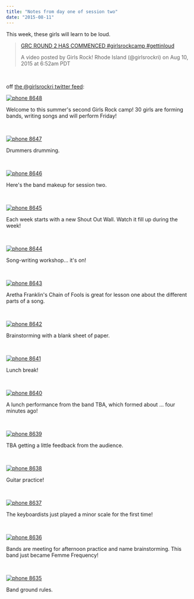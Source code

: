 ```yaml
---
title: "Notes from day one of session two"
date: "2015-08-11"
---
```


This week, these girls will learn to be loud.

> [GRC ROUND 2 HAS COMMENCED #girlsrockcamp #gettinloud](https://instagram.com/p/6NIeiQivf9/)
> 
> A video posted by Girls Rock! Rhode Island (@girlsrockri) on Aug 10, 2015 at 6:52am PDT

<script src="//platform.instagram.com/en_US/embeds.js" async defer="defer"></script>

 

off [the @girlsrockri twitter feed](http://twitter.com/girlsrockri):

[![phone 8648](http://girlsrockri.org/wp-content/uploads/2015/08/phone-86481.jpg)](http://girlsrockri.org/wp-content/uploads/2015/08/phone-86481.jpg)

Welcome to this summer's second Girls Rock camp! 30 girls are forming bands, writing songs and will perform Friday!

 

[![phone 8647](http://girlsrockri.org/wp-content/uploads/2015/08/phone-86471.jpg)](http://girlsrockri.org/wp-content/uploads/2015/08/phone-86471.jpg)

Drummers drumming.

 

[![phone 8646](http://girlsrockri.org/wp-content/uploads/2015/08/phone-86461.jpg)](http://girlsrockri.org/wp-content/uploads/2015/08/phone-86461.jpg)

Here's the band makeup for session two.

 

[![phone 8645](http://girlsrockri.org/wp-content/uploads/2015/08/phone-86451.jpg)](http://girlsrockri.org/wp-content/uploads/2015/08/phone-86451.jpg)

Each week starts with a new Shout Out Wall. Watch it fill up during the week!

 

[![phone 8644](http://girlsrockri.org/wp-content/uploads/2015/08/phone-86441.jpg)](http://girlsrockri.org/wp-content/uploads/2015/08/phone-86441.jpg)

Song-writing workshop... it's on!

 

[![phone 8643](http://girlsrockri.org/wp-content/uploads/2015/08/phone-86431.jpg)](http://girlsrockri.org/wp-content/uploads/2015/08/phone-86431.jpg)

Aretha Franklin's Chain of Fools is great for lesson one about the different parts of a song.

 

[![phone 8642](http://girlsrockri.org/wp-content/uploads/2015/08/phone-86421.jpg)](http://girlsrockri.org/wp-content/uploads/2015/08/phone-86421.jpg)

Brainstorming with a blank sheet of paper.

 

[![phone 8641](http://girlsrockri.org/wp-content/uploads/2015/08/phone-86411.jpg)](http://girlsrockri.org/wp-content/uploads/2015/08/phone-86411.jpg)

Lunch break!

 

[![phone 8640](http://girlsrockri.org/wp-content/uploads/2015/08/phone-86401.jpg)](http://girlsrockri.org/wp-content/uploads/2015/08/phone-86401.jpg)

A lunch performance from the band TBA, which formed about ... four minutes ago!

 

[![phone 8639](http://girlsrockri.org/wp-content/uploads/2015/08/phone-8639.jpg)](http://girlsrockri.org/wp-content/uploads/2015/08/phone-8639.jpg)

TBA getting a little feedback from the audience.

 

[![phone 8638](http://girlsrockri.org/wp-content/uploads/2015/08/phone-8638.jpg)](http://girlsrockri.org/wp-content/uploads/2015/08/phone-8638.jpg)

Guitar practice!

 

[![phone 8637](http://girlsrockri.org/wp-content/uploads/2015/08/phone-8637.jpg)](http://girlsrockri.org/wp-content/uploads/2015/08/phone-8637.jpg)

The keyboardists just played a minor scale for the first time!

 

[![phone 8636](http://girlsrockri.org/wp-content/uploads/2015/08/phone-8636.jpg)](http://girlsrockri.org/wp-content/uploads/2015/08/phone-8636.jpg)

Bands are meeting for afternoon practice and name brainstorming. This band just became Femme Frequency!

 

[![phone 8635](http://girlsrockri.org/wp-content/uploads/2015/08/phone-8635.jpg)](http://girlsrockri.org/wp-content/uploads/2015/08/phone-8635.jpg)

Band ground rules.
